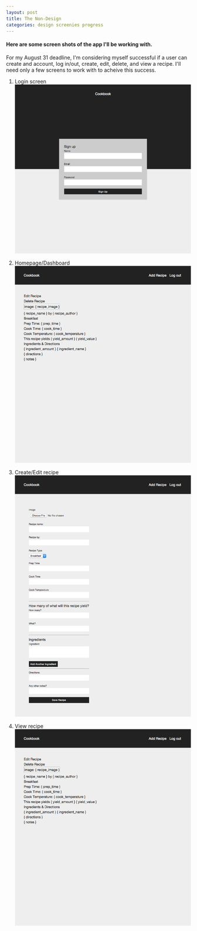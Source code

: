 ```yaml
---
layout: post
title: The Non-Design
categories: design screenies progress
---
```


#### Here are some screen shots of the app I'll be working with.

For my August 31 deadline, I'm considering myself successful if a user can create and account, log in/out, create, edit, delete, and view a recipe. I'll need only a few screens to work with to acheive this success.

1. Login screen
![Log in screen](/images/screenshots/2015-06-10-login.png)

2. Homepage/Dashboard
![Log in screen](/images/screenshots/2015-06-10-view-recipe.png)

3. Create/Edit recipe
![Log in screen](/images/screenshots/2015-06-10-create-recipe.png)

4. View recipe
![Log in screen](/images/screenshots/2015-06-10-view-recipe.png)



